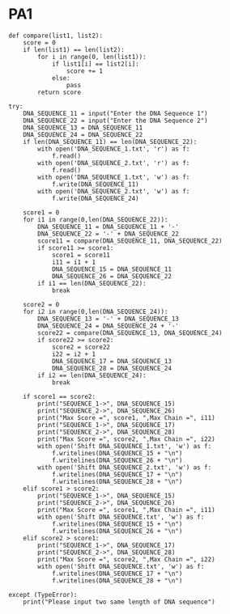 # PA1
    def compare(list1, list2):
        score = 0
        if len(list1) == len(list2):
            for i in range(0, len(list1)):
                if list1[i] == list2[i]:
                    score += 1
                else:
                    pass
            return score

    try:
        DNA_SEQUENCE_11 = input("Enter the DNA Sequence 1")
        DNA_SEQUENCE_22 = input("Enter the DNA Sequence 2")
        DNA_SEQUENCE_13 = DNA_SEQUENCE_11
        DNA_SEQUENCE_24 = DNA_SEQUENCE_22
        if len(DNA_SEQUENCE_11) == len(DNA_SEQUENCE_22):
            with open('DNA_SEQUENCE_1.txt', 'r') as f:
                f.read()
            with open('DNA_SEQUENCE_2.txt', 'r') as f:
                f.read()
            with open('DNA_SEQUENCE_1.txt', 'w') as f:
                f.write(DNA_SEQUENCE_11)
            with open('DNA_SEQUENCE_2.txt', 'w') as f:
                f.write(DNA_SEQUENCE_24)

        score1 = 0
        for i1 in range(0,len(DNA_SEQUENCE_22)):
            DNA_SEQUENCE_11 = DNA_SEQUENCE_11 + '-'
            DNA_SEQUENCE_22 = '-' + DNA_SEQUENCE_22
            score11 = compare(DNA_SEQUENCE_11, DNA_SEQUENCE_22)
            if score11 >= score1:
                score1 = score11
                i11 = i1 + 1
                DNA_SEQUENCE_15 = DNA_SEQUENCE_11
                DNA_SEQUENCE_26 = DNA_SEQUENCE_22
            if i1 == len(DNA_SEQUENCE_22):
                break

        score2 = 0
        for i2 in range(0,len(DNA_SEQUENCE_24)):
            DNA_SEQUENCE_13 = '-' + DNA_SEQUENCE_13
            DNA_SEQUENCE_24 = DNA_SEQUENCE_24 + '-'
            score22 = compare(DNA_SEQUENCE_13, DNA_SEQUENCE_24)
            if score22 >= score2:
                score2 = score22
                i22 = i2 + 1
                DNA_SEQUENCE_17 = DNA_SEQUENCE_13
                DNA_SEQUENCE_28 = DNA_SEQUENCE_24
            if i2 == len(DNA_SEQUENCE_24):
                break

        if score1 == score2:
            print("SEQUENCE_1->", DNA_SEQUENCE_15)
            print("SEQUENCE_2->", DNA_SEQUENCE_26)
            print("Max Score =", score1, ",Max Chain =", i11)
            print("SEQUENCE_1->", DNA_SEQUENCE_17)
            print("SEQUENCE_2->", DNA_SEQUENCE_28)
            print("Max Score =", score2, ",Max Chain =", i22)
            with open('Shift DNA_SEQUENCE_1.txt', 'w') as f:
                f.writelines(DNA_SEQUENCE_15 + "\n")
                f.writelines(DNA_SEQUENCE_26 + "\n")
            with open('Shift DNA_SEQUENCE_2.txt', 'w') as f:
                f.writelines(DNA_SEQUENCE_17 + "\n")
                f.writelines(DNA_SEQUENCE_28 + "\n")
        elif score1 > score2:
            print("SEQUENCE_1->", DNA_SEQUENCE_15)
            print("SEQUENCE_2->", DNA_SEQUENCE_26)
            print("Max Score =", score1, ",Max Chain =", i11)
            with open('Shift DNA_SEQUENCE.txt', 'w') as f:
                f.writelines(DNA_SEQUENCE_15 + "\n")
                f.writelines(DNA_SEQUENCE_26 + "\n")
        elif score2 > score1:
            print("SEQUENCE_1->", DNA_SEQUENCE_17)
            print("SEQUENCE_2->", DNA_SEQUENCE_28)
            print("Max Score =", score2, ",Max Chain =", i22)
            with open('Shift DNA_SEQUENCE.txt', 'w') as f:
                f.writelines(DNA_SEQUENCE_17 + "\n")
                f.writelines(DNA_SEQUENCE_28 + "\n")

    except (TypeError):
        print("Please input two same length of DNA sequence")
